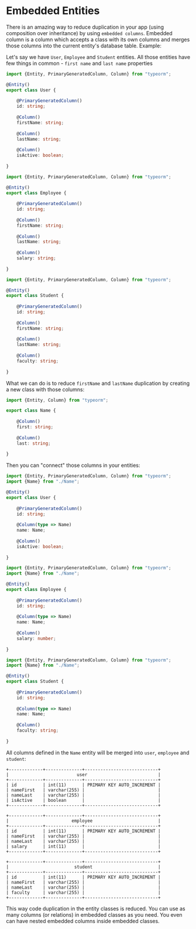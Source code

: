 # Embedded Entities

There is an amazing way to reduce duplication in your app (using composition over inheritance) by using `embedded columns`.
Embedded column is a column which accepts a class with its own columns and merges those columns into the current entity's database table.
Example:

Let's say we have `User`, `Employee` and `Student` entities.
All those entities have few things in common - `first name` and `last name` properties

```typescript
import {Entity, PrimaryGeneratedColumn, Column} from "typeorm";

@Entity()
export class User {
    
    @PrimaryGeneratedColumn()
    id: string;
    
    @Column()
    firstName: string;
    
    @Column()
    lastName: string;
    
    @Column()
    isActive: boolean;
    
}
```

```typescript
import {Entity, PrimaryGeneratedColumn, Column} from "typeorm";

@Entity()
export class Employee {
    
    @PrimaryGeneratedColumn()
    id: string;
    
    @Column()
    firstName: string;
    
    @Column()
    lastName: string;
    
    @Column()
    salary: string;
    
}
```

```typescript
import {Entity, PrimaryGeneratedColumn, Column} from "typeorm";

@Entity()
export class Student {
    
    @PrimaryGeneratedColumn()
    id: string;
    
    @Column()
    firstName: string;
    
    @Column()
    lastName: string;
    
    @Column()
    faculty: string;
    
}
```

What we can do is to reduce `firstName` and `lastName` duplication by creating a new class with those columns:

```typescript
import {Entity, Column} from "typeorm";

export class Name {
    
    @Column()
    first: string;
    
    @Column()
    last: string;
    
}
```

Then you can "connect" those columns in your entities: 

```typescript
import {Entity, PrimaryGeneratedColumn, Column} from "typeorm";
import {Name} from "./Name";

@Entity()
export class User {
    
    @PrimaryGeneratedColumn()
    id: string;
    
    @Column(type => Name)
    name: Name;
    
    @Column()
    isActive: boolean;
    
}
```

```typescript
import {Entity, PrimaryGeneratedColumn, Column} from "typeorm";
import {Name} from "./Name";

@Entity()
export class Employee {
    
    @PrimaryGeneratedColumn()
    id: string;
    
    @Column(type => Name)
    name: Name;
    
    @Column()
    salary: number;
    
}
```

```typescript
import {Entity, PrimaryGeneratedColumn, Column} from "typeorm";
import {Name} from "./Name";

@Entity()
export class Student {
    
    @PrimaryGeneratedColumn()
    id: string;
    
    @Column(type => Name)
    name: Name;
    
    @Column()
    faculty: string;
    
}
```

All columns defined in the `Name` entity will be merged into `user`, `employee` and `student`:

```shell
+-------------+--------------+----------------------------+
|                          user                           |
+-------------+--------------+----------------------------+
| id          | int(11)      | PRIMARY KEY AUTO_INCREMENT |
| nameFirst   | varchar(255) |                            |
| nameLast    | varchar(255) |                            |
| isActive    | boolean      |                            |
+-------------+--------------+----------------------------+

+-------------+--------------+----------------------------+
|                        employee                         |
+-------------+--------------+----------------------------+
| id          | int(11)      | PRIMARY KEY AUTO_INCREMENT |
| nameFirst   | varchar(255) |                            |
| nameLast    | varchar(255) |                            |
| salary      | int(11)      |                            |
+-------------+--------------+----------------------------+

+-------------+--------------+----------------------------+
|                         student                         |
+-------------+--------------+----------------------------+
| id          | int(11)      | PRIMARY KEY AUTO_INCREMENT |
| nameFirst   | varchar(255) |                            |
| nameLast    | varchar(255) |                            |
| faculty     | varchar(255) |                            |
+-------------+--------------+----------------------------+
```

This way code duplication in the entity classes is reduced.
 You can use as many columns (or relations) in embedded classes as you need.
 You even can have nested embedded columns inside embedded classes.
 
